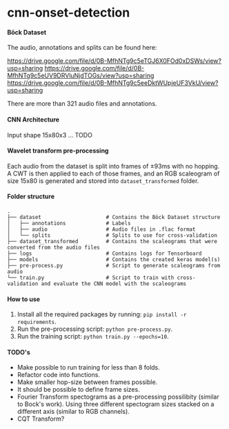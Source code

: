 # cnn-onset-detection

#### Böck Dataset
The audio, annotations and splits can be found here:

https://drive.google.com/file/d/0B-MfhNTg9c5eTGJ6X0FOd0xDSWs/view?usp=sharing
https://drive.google.com/file/d/0B-MfhNTg9c5eUV9DRVluNjdTOGs/view?usp=sharing
https://drive.google.com/file/d/0B-MfhNTg9c5eeDktWUpjeUF3VkU/view?usp=sharing

There are more than 321 audio files and annotations.

#### CNN Architecture
Input shape 15x80x3
... TODO

#### Wavelet transform pre-processing
Each audio from the dataset is split into frames of ±93ms with no hopping.
A CWT is then applied to each of those frames, and an RGB scaleogram of size 15x80 is generated and stored into `dataset_transformed` folder.

#### Folder structure
    .
    ├── dataset                     # Contains the Böck Dataset structure
    │   ├── annotations             # Labels
    │   ├── audio                   # Audio files in .flac format
    │   └── splits                  # Splits to use for cross-validation
    ├── dataset_transformed         # Contains the scaleograms that were converted from the audio files
    ├── logs                        # Contains logs for Tensorboard
    ├── models                      # Contains the created keras model(s)
    ├── pre-process.py              # Script to generate scaleograms from audio
    └── train.py                    # Script to train with cross-validation and evaluate the CNN model with the scaleograms

#### How to use
1) Install all the required packages by running: `pip install -r requirements`.
2) Run the pre-processing script: `python pre-process.py`.
3) Run the training script: `python train.py --epochs=10`.

#### TODO's
- Make possible to run training for less than 8 folds.
- Refactor code into functions.
- Make smaller hop-size between frames possible.
- It should be possible to define frame sizes.
- Fourier Transform spectograms as a pre-processing possilibity (similar to Bock's work).
    Using three different spectogram sizes stacked on a different axis (similar to RGB channels).
- CQT Transform?